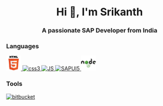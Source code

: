 <h1 align="center">Hi 👋, I'm Srikanth</h1>
<h3 align="center">A passionate SAP Developer from India</h3>

<!--
**gopusrikanth04/gopusrikanth04** is a ✨ _special_ ✨ repository because its `README.md` (this file) appears on your GitHub profile.

Here are some ideas to get you started:

- 🔭 I’m currently working on ...
- 🌱 I’m currently learning ...
- 👯 I’m looking to collaborate on ...
- 🤔 I’m looking for help with ...
- 💬 Ask me about ...
- 📫 How to reach me: ...
- 😄 Pronouns: ...
- ⚡ Fun fact: ...
-->


<h3 align="left">Languages</h3>
<p align="left"> 
     <a href="https://www.w3.org/html/" target="_blank" rel="noreferrer">
	<img src="https://raw.githubusercontent.com/devicons/devicon/master/icons/html5/html5-original-wordmark.svg" alt="html5" width="40" height="40"/>
</a>
<a href="https://www.w3.org/Style/css/" target="_blank" rel="noreferrer">
	<img src="https://encrypted-tbn0.gstatic.com/images?q=tbn:ANd9GcQq15kdLZEWHPSQuhn3y4YqfX8cIBbcsA8FXw&s" alt="css3" width="40" height="40"/>
</a>
<a href="https://developer.mozilla.org/en-US/docs/Web/JavaScript" target="_blank" rel="noreferrer">
	<img src="https://upload.wikimedia.org/wikipedia/commons/thumb/9/99/Unofficial_JavaScript_logo_2.svg/1200px-Unofficial_JavaScript_logo_2.svg.png" alt="JS" width="40" height="40"/>
</a>
<a href="https://sapui5.hana.ondemand.com/" target="_blank" rel="noreferrer">
	<img src="https://community.sap.com/legacyfs/online/storage/blog_attachments/2018/02/file.png" alt="SAPUI5" width="40" height="40"/>
</a>
<a href="https://nodejs.org" target="_blank" rel="noreferrer">
	<img src="https://raw.githubusercontent.com/devicons/devicon/master/icons/nodejs/nodejs-original-wordmark.svg" alt="nodejs" width="40" height="40"/>
</a>
 </p>

<h3 align="left">Tools</h3>
<p align="left"> 
       <a href="https://bitbucket.org/" target="_blank" rel="noreferrer">
<img src="https://e7.pngegg.com/pngimages/475/330/png-clipart-bitbucket-computer-software-github-bitbucket-server-blue-angle-thumbnail.png" 
      alt="bitbucket" width="40" height="40"/>
       </a>


</p>
